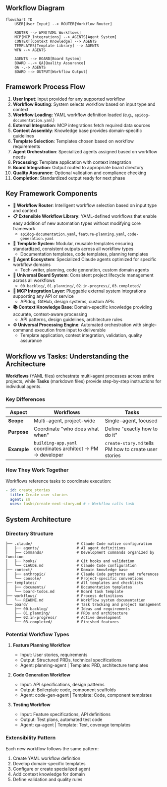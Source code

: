## Workflow Diagram

```mermaid
flowchart TD
    USER[User Input] --> ROUTER[Workflow Router]

    ROUTER --> WFN[YAML Workflows]
    MCP[MCP Integrations] --> AGENTS[Agent System]
    CONTEXT[Context Knowledge] --> AGENTS
    TEMPLATES[Template Library] --> AGENTS
    WFN --> AGENTS

    AGENTS --> BOARD[Board System]
    BOARD -.-> QA[Quality Assurance]
    QA -.-> AGENTS
    BOARD --> OUTPUT[Workflow Output]

```

## Framework Process Flow

1. **User Input**: Input provided for any supported workflow
2. **Workflow Routing**: System selects workflow based on input type and context
3. **Workflow Loading**: YAML workflow definition loaded (e.g., `apidog-documentation.yaml`)
4. **External Integration**: MCP integrations fetch required data sources
5. **Context Assembly**: Knowledge base provides domain-specific guidelines
6. **Template Selection**: Templates chosen based on workflow requirements
7. **Agent Orchestration**: Specialized agents assigned based on workflow needs
8. **Processing**: Template application with context integration
9. **Board Integration**: Output routed to appropriate board directory
10. **Quality Assurance**: Optional validation and compliance checking
11. **Completion**: Standardized output ready for next phase

## Key Framework Components

- **🎯 Workflow Router**: Intelligent workflow selection based on input type and context
- **📋 Extensible Workflow Library**: YAML-defined workflows that enable easy addition of new automation types without modifying core framework
  - `apidog-documentation.yaml`, `feature-planning.yaml`, `code-generation.yaml`
- **📄 Template System**: Modular, reusable templates ensuring standardized, consistent outputs across all workflow types
  - Documentation templates, code templates, planning templates
- **🤖 Agent Ecosystem**: Specialized Claude agents optimized for specific workflow domains
  - Tech-writer, planning, code generation, custom domain agents
- **📂 Universal Board System**: Consistent project lifecycle management across all workflows
  - `00.backlog/`, `01.planning/`, `02.in-progress/`, `03.completed/`
- **🔧 MCP Integration Layer**: Pluggable external system integrations supporting any API or service
  - APIdog, GitHub, design systems, custom APIs
- **📚 Context Knowledge Base**: Domain-specific knowledge providing accurate, context-aware processing
  - API patterns, design guidelines, architecture rules
- **⚙️ Universal Processing Engine**: Automated orchestration with single-command execution from input to deliverable
  - Template application, context integration, validation, quality assurance

## Workflow vs Tasks: Understanding the Architecture

**Workflows** (YAML files) orchestrate multi-agent processes across entire projects, while **Tasks** (markdown files) provide step-by-step instructions for individual agents.

### Key Differences

| Aspect      | Workflows                                                  | Tasks                                                 |
| ----------- | ---------------------------------------------------------- | ----------------------------------------------------- |
| **Scope**   | Multi-agent, project-wide                                  | Single-agent, focused                                 |
| **Purpose** | Coordinate "who does what when"                            | Define "exactly how to do it"                         |
| **Example** | `building-app.yaml` coordinates architect → PM → developer | `create-story.md` tells PM how to create user stories |

### How They Work Together

Workflows reference tasks to coordinate execution:

```yaml
- id: create_stories
  title: Create user stories
  agent: sm
  uses: tasks/create-next-story.md # ← Workflow calls task
```

## System Architecture

### Directory Structure

```
├── .claude/                    # Claude Code native configuration
│   ├── agents/                 # AI agent definitions
│   ├── commands/               # Development commands organized by function
│   ├── hooks/                  # Git hooks and validation
│   └── CLAUDE.md               # Claude Code configuration
├── context/                    # Domain knowledge base
│   ├── anthropic/              # Claude Code patterns and references
│   └── console/                # Project-specific conventions
├── templates/                  # All templates and checklists
│   ├── documents/              # Documentation templates
│   └── board-todos.md          # Board task template
├── workflows/                  # Process definitions
│   └── README.md               # Workflow system documentation
└── board/                      # Task tracking and project management
    ├── 00.backlog/             # Ideas and requirements
    ├── 01.planning/            # PRDs and architecture
    ├── 02.in-progress/         # Active development
    └── 03.completed/           # Finished features
```

### Potential Workflow Types

1. **Feature Planning Workflow**
   - Input: User stories, requirements
   - Output: Structured PRDs, technical specifications
   - Agent: planning-agent | Template: PRD, architecture templates

2. **Code Generation Workflow**
   - Input: API specifications, design patterns
   - Output: Boilerplate code, component scaffolds
   - Agent: code-gen-agent | Template: Code, component templates

3. **Testing Workflow**
   - Input: Feature specifications, API definitions
   - Output: Test plans, automated test code
   - Agent: qa-agent | Template: Test, coverage templates

### Extensibility Pattern

Each new workflow follows the same pattern:

1. Create YAML workflow definition
2. Develop domain-specific templates
3. Configure or create specialized agent
4. Add context knowledge for domain
5. Define validation and quality rules

